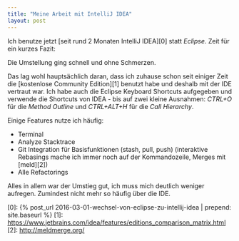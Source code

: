 ```yaml
---
title: "Meine Arbeit mit IntelliJ IDEA"
layout: post
---
```


Ich benutze jetzt [seit rund 2 Monaten IntelliJ IDEA][0] statt *Eclipse*. Zeit für ein kurzes Fazit:

Die Umstellung ging schnell und ohne Schmerzen.

Das lag wohl hauptsächlich daran, dass ich zuhause schon seit einiger Zeit die [kostenlose Community Edition][1] benutzt habe und deshalb mit der IDE vertraut war. Ich habe auch die Eclipse Keyboard Shortcuts aufgegeben und verwende die Shortcuts von IDEA - bis auf zwei kleine Ausnahmen: *CTRL+O* für die *Method Outline* und *CTRL+ALT+H* für die *Call Hierarchy*.

Einige Features nutze ich häufig:

* Terminal
* Analyze Stacktrace
* Git Integration für Basisfunktionen (stash, pull, push) (interaktive Rebasings mache ich immer noch auf der Kommandozeile, Merges mit [meld][2])
* Alle Refactorings

Alles in allem war der Umstieg gut, ich muss mich deutlich weniger aufregen. Zumindest nicht mehr so häufig über die IDE.

[0]: {% post_url 2016-03-01-wechsel-von-eclipse-zu-intellij-idea | prepend: site.baseurl %}
[1]: https://www.jetbrains.com/idea/features/editions_comparison_matrix.html
[2]: http://meldmerge.org/
